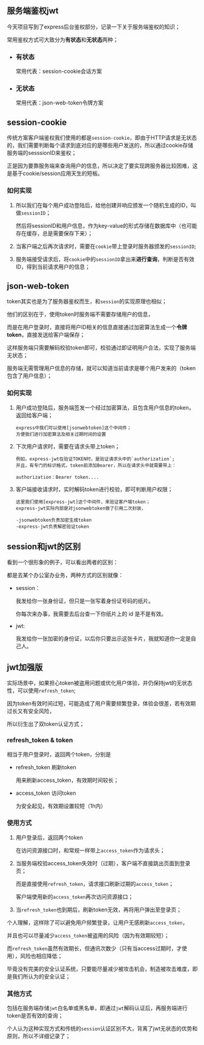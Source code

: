 ## 服务端鉴权jwt

今天项目写到了express后台鉴权部分，记录一下关于服务端鉴权的知识；

常用鉴权方式可大致分为**有状态**和**无状态**两种；

- ### 有状态

  常用代表：session-cookie会话方案

- ### 无状态

  常用代表：json-web-token令牌方案



## session-cookie

传统方案客户端鉴权我们使用的都是`session-cookie`，即由于HTTP请求是无状态的，我们需要判断每个请求到底对应的是哪些用户发送的，所以通过cookie存储服务端的sesssionID来鉴权；

正是因为要靠服务端来查询用户的信息，所以决定了要实现跨服务器比较困难，这是基于cookie/session应用天生的短板。

### 如何实现

1. 所以我们在每个用户成功登陆后，给他创建并响应颁发一个随机生成的ID，叫做`sessionID`；

   然后将sessionID和用户信息，作为key-value的形式存储在数据库中（也可能存在缓存，总是需要保存下来）；

2. 当客户端之后再次请求时，需要在`cookie`带上登录时服务器颁发的`sessionID`;

3. 服务端接受请求后，将`cookie`中的`sessionID`拿出来**进行查询**，判断是否有效ID，得到当前请求用户的信息；



## json-web-token

token其实也是为了服务器鉴权而生，和`session`的实现原理也相似；

他们的区别在于，使用token时服务端不需要存储用户的信息，

而是在用户登录时，直接将用户ID相关的信息直接通过加密算法生成一个**令牌token**，直接发送给客户端保存；

这样服务端只需要解码校验token即可，校验通过即证明用户合法，实现了服务端无状态；

服务端无需管理用户信息的存储，就可以知道当前请求是哪个用户发来的（token包含了用户信息）；

### 如何实现

1. 用户成功登陆后，服务端签发一个经过加密算法，且包含用户信息的token，返回给客户端；

   ```
   express中我们可以使用[jsonwebtoken]这个中间件；
   方便我们进行加密算法及相关过期时间的设置
   ```

2. 下次用户请求时，需要在请求头带上token；

   ```
   例如，express-jwt在验证TOKEN时，是验证请求头中的`authorization`;
   并且，有专门的标识格式，token前添加Bearer，所以在请求头中就需要带上：
   
   authorization：Bearer token....
   ```

   

3. 客户端接收请求时，实时解码token进行校验，即可判断用户权限；

   ```
   这里我们使用[express-jwt]这个中间件，来验证客户端token；
   express-jwt实际内部是对jsonwebtoken做了引用二次封装，
   
   -jsonwebtoken负责加密生成token
   -express-jwt负责解密验证token
   ```

   



## session和jwt的区别

看到一个很形象的例子，可以看出两者的区别：

都是去某个办公室办业务，两种方式的区别就像：

- session：

  我发给你一张身份证，但只是一张写着身份证号码的纸片。

  你每次来办事，我需要去后台查一下你纸片上的 id 是不是有效。 

- jwt:

  我发给你一张加密的身份证，以后你只要出示这张卡片，我就知道你一定是自己人。 





## jwt加强版

实际场景中，如果担心token被盗用问题或优化用户体验，并仍保持jwt的无状态性，可以使用`refresh_token`;

因为token有效时间过短，可能造成了用户需要频繁登录，体验会很差，若有效期过长又有安全风险，

所以衍生出了双token认证方式；

### refresh_token & token

相当于用户登录时，返回两个token，分别是

- refresh_token 刷新token

  用来刷新access_token，有效期时间较长；

- access_token 访问token

  为安全起见，有效期设置较短（1h内）

### 使用方式

1. 用户登录后，返回两个token

   在访问资源接口时，和常规一样带上`access_token`作为请求头；

2. 当服务端校验access_token失效时（过期），客户端不直接跳出页面到登录页；

   而是直接使用`refresh_token`，请求接口刷新过期的`access_token`；

   客户端使用新的`access_token`再次访问资源接口；

3. 当`refresh_token`也到期后，刷新token无效，再将用户弹出至登录页；

个人理解，这样除了可以避免用户频繁登录，让用户无感刷新`access_token`，

并且也可以尽量减少`access_token`被盗用的风险（因为有效期较短）；

而`refresh_token`虽然有效期长，但通讯次数少（只有当access过期时，才使用），风险也相应降低；

毕竟没有完美的安全认证系统，只要能尽量减少被攻击机会，制造被攻击难度，即是我们所认为的安全认证；



### 其他方式

包括在服务端存储`jwt`白名单或黑名单，即通过`jwt`解码认证后，再服务端进行token是否有效的查询；

个人认为这种实现方式和传统的`session`认证区别不大，背离了jwt无状态的优势和原则，所以不详细记录了；







